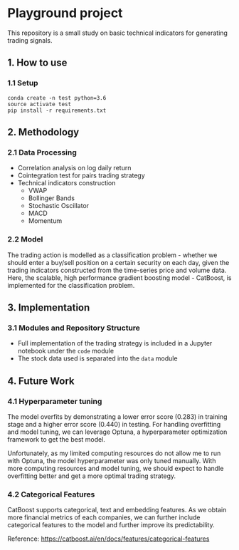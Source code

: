 # Playground project

This repository is a small study on basic technical indicators for generating trading signals.


## 1. How to use
### 1.1 Setup
```
conda create -n test python=3.6
source activate test
pip install -r requirements.txt
```


## 2. Methodology
### 2.1 Data Processing
* Correlation analysis on log daily return 
* Cointegration test for pairs trading strategy
* Technical indicators construction
  - VWAP
  - Bollinger Bands
  - Stochastic Oscillator
  - MACD
  - Momentum
  
### 2.2 Model 
The trading action is modelled as a classification problem - whether we should enter a buy/sell position on a certain security on each day, given the trading indicators constructed from the time-series price and volume data. Here, the scalable, high performance gradient boosting model - CatBoost, is implemented for the classification problem.


## 3. Implementation
### 3.1 Modules and Repository Structure
- Full implementation of the trading strategy is included in a Jupyter notebook under the `code` module
- The stock data used is separated into the `data` module


## 4. Future Work
### 4.1 Hyperparameter tuning

The model overfits by demonstrating a lower error score (0.283) in training stage and a higher error score (0.440) in testing. For handling overfitting and model tuning, we can leverage Optuna, a hyperparameter optimization framework to get the best model.

Unfortunately, as my limited computing resources do not allow me to run with Optuna, the model hyperparameter was only tuned manually. With more computing resources and model tuning, we should expect to handle overfitting better and get a more optimal trading strategy.


### 4.2 Categorical Features

CatBoost supports categorical, text and embedding features. As we obtain more financial metrics of each companies, we can further include categorical features to the model and further improve its predictability.

Reference: https://catboost.ai/en/docs/features/categorical-features
